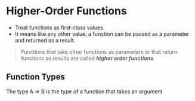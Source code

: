 # Higher-Order Functions

- Treat functions as first-class values.
- It means like any other value, a function can be passed as a parameter and returned as a result.

> Functions that take other functions as parameters or that return functions as results are called ***higher order functions***.

## Function Types
The type A => B is the type of a function that takes an argument
<!--stackedit_data:
eyJoaXN0b3J5IjpbMTAzOTQ4NjkyOSw5MjEyMzMxNTldfQ==
-->